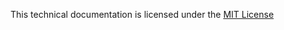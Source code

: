 This technical documentation is licensed under the [MIT License](https://opensource.org/licenses/MIT)
